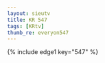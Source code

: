 ```yaml
--- 
layout: sieutv
title: KR 547
tags: [KRtv]
thumb_re: everyon547
---
```

{% include edge1 key="547" %} 
